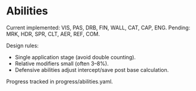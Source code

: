 # Abilities
Current implemented: VIS, PAS, DRB, FIN, WALL, CAT, CAP, ENG.
Pending: MRK, HDR, SPR, CLT, AER, REF, COM.

Design rules:
- Single application stage (avoid double counting).
- Relative modifiers small (often 3–8%).
- Defensive abilities adjust intercept/save post base calculation.

Progress tracked in progress/abilities.yaml.

